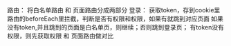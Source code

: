 路由： 将白名单路由 和 页面路由分成两部分
登录： 获取token，存到cookie里
路由的beforeEach里拦截，判断是否有权限和权限，如果有就跳到对应页面
如果没有token,并且跳到的页面是白名单页，则继续；否则跳到登录页；
有token没有权限，则先获取权限 和 页面路由做对比
